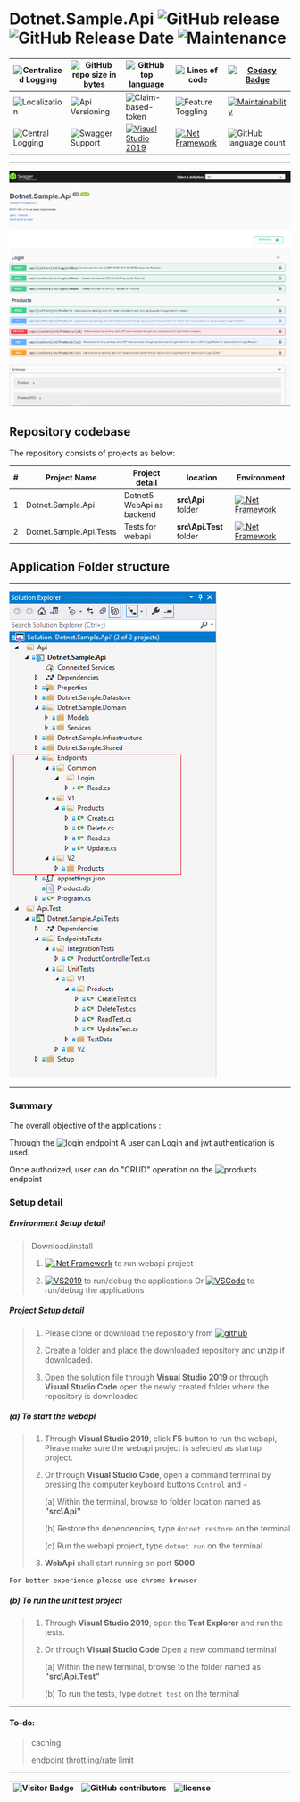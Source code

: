 # Dotnet.Sample.Api   ![GitHub release](https://img.shields.io/github/release/ajeetx/Dotnet.Sample.Api.svg?style=for-the-badge)  ![GitHub Release Date](https://img.shields.io/github/release-date/ajeetx/dotnet.sample.api?style=for-the-badge)  ![Maintenance](https://img.shields.io/maintenance/yes/2021.svg?style=for-the-badge)                                                                                                                          

![Centralized Logging](https://img.shields.io/badge/Centralized-LOGGING-ff69b4.svg?style=for-the-badge)  |![GitHub repo size in bytes](https://img.shields.io/github/repo-size/ajeetx/Dotnet.Sample.Api.svg?style=for-the-badge) | ![GitHub top language](https://img.shields.io/github/languages/top/ajeetx/Dotnet.Sample.Api.svg?style=for-the-badge)   | ![Lines of code](https://img.shields.io/tokei/lines/github/ajeetx/dotnet.sample.api?style=for-the-badge)| [![Codacy Badge](https://app.codacy.com/project/badge/Grade/1502c313d0a14671bcefac0d221a005c)](https://www.codacy.com/gh/AJEETX/Dotnet.Sample.Api/dashboard?utm_source=github.com&amp;utm_medium=referral&amp;utm_content=AJEETX/Dotnet.Sample.Api&amp;utm_campaign=Badge_Grade) 
|  ---          | ---        |  ---        | --- |  --- |
 ![Localization](https://img.shields.io/badge/LOCALIZATION-CULTURE-yellow.svg?style=for-the-badge)   | ![Api Versioning](https://img.shields.io/badge/WEB_API-VERSIONING-orange.svg?style=for-the-badge)  | ![Claim-based-token](https://img.shields.io/badge/JWT-TOKEN-red.svg?style=for-the-badge) | ![Feature Toggling](https://img.shields.io/badge/FEATURE-TOGGLE-blue.svg?style=for-the-badge) | [![Maintainability](https://api.codeclimate.com/v1/badges/345eb92c5ece914b7c0d/maintainability)](https://codeclimate.com/github/AJEETX/Dotnet.Sample.Api/maintainability) 
![Central Logging](https://img.shields.io/badge/EXCEPTION-HANDLING-critical.svg?style=for-the-badge) |  ![Swagger Support](https://img.shields.io/badge/SWAGGER-SUPPORT-green.svg?style=for-the-badge)  | [![Visual Studio 2019](https://img.shields.io/badge/V_S-2019-blue.svg?style=for-the-badge)](https://visualstudio.microsoft.com/downloads/) |  [![.Net Framework](https://img.shields.io/badge/DotNet-5.0-blue.svg?style=for-the-badge)](https://dotnet.microsoft.com/download/dotnet/5.0)   |     ![GitHub language count](https://img.shields.io/github/languages/count/ajeetx/Dotnet.Sample.Api.svg?style=flat)


---------------------------------------


<img src='swagger.png' alt='swagger documentation' />

## Repository codebase
 
The repository consists of projects as below:


| # |Project Name | Project detail | location| Environment |
| ---| ---  | ---           | ---          | --- |
| 1 | Dotnet.Sample.Api | Dotnet5 WebApi as backend  |  **src\Api** folder | [![.Net Framework](https://img.shields.io/badge/DotNet-5.0-blue.svg?style=plastic)](https://dotnet.microsoft.com/download/dotnet/5.0)|
| 2 | Dotnet.Sample.Api.Tests | Tests for webapi |  **src\Api.Test** folder | [![.Net Framework](https://img.shields.io/badge/DotNet-5.0-blue.svg?style=plastic)](https://dotnet.microsoft.com/download/dotnet/5.0)| 


## Application Folder structure

---------------------------------------


<img src='folders.png' alt='application folder structure' />

---------------------------------------


### Summary

The overall objective of the applications :


Through the ![login](https://img.shields.io/badge/login-green.svg?style=for-the-badge) endpoint A user can Login and jwt authentication is used. 

Once authorized, user can do "CRUD" operation on the ![products](https://img.shields.io/badge/products-blue.svg?style=for-the-badge) endpoint


### Setup detail

##### Environment Setup detail

> Download/install   	
>	1.	[![.Net Framework](https://img.shields.io/badge/DotNet-5.0-blue.svg?style=plastic)](https://dotnet.microsoft.com/download/dotnet/5.0) to run webapi project
>   
>   2. [![VS2019](https://img.shields.io/badge/VS-2019-blue.svg?style=plastic)](https://visualstudio.microsoft.com/downloads//) to run/debug the applications
>   Or [![VSCode](https://img.shields.io/badge/VS-Code-blue.svg?style=plastic)](https://code.visualstudio.com/) to run/debug the applications
>	
>   

##### Project Setup detail

>   1. Please clone or download the repository from [![github](https://img.shields.io/badge/git-hub-blue.svg?style=plastic)](https://github.com/AJEETX/Dotnet.Sample.Api) 
>   
>   2. Create a folder and place the downloaded repository and unzip if downloaded.
>   
>   3. Open the solution file through **Visual Studio 2019** or through **Visual Studio Code** open the newly created folder where the repository is downloaded
>   
##### (a) To start the webapi
   
>   1. Through **Visual Studio 2019**, click **F5** button to run the webapi, Please make sure the webapi project is selected as startup project.
>    
>   2. Or through **Visual Studio Code**, open a command terminal by pressing the computer keyboard buttons `Control` and `~`
>
>       (a) Within the terminal, browse to folder location named as **"src\Api"** 
>  
>       (b) Restore the dependencies, type `dotnet restore` on the terminal
>
>       (c) Run the webapi project, type `dotnet run` on the terminal
>   
>   3. **WebApi** shall start running on port **5000**

```
For better experience please use chrome browser
```

##### (b) To run the unit test project
>   
>   1. Through **Visual Studio 2019**, open the **Test Explorer** and run the tests.
>   
>   2. Or through **Visual Studio Code** Open a new command terminal
>   
>       (a) Within the new terminal, browse to the folder named as **"src\Api.Test"**
>   
>       (b) To run the tests, type `dotnet test` on the terminal


-----------------------------------------------------------------------
#### To-do:
> caching
> 
> endpoint throttling/rate limit

-----------------------------------------------------------------------
![Visitor Badge](https://visitor-badge.laobi.icu/badge?page_id=ajeetx/dotnet.sample.api)  | ![GitHub contributors](https://img.shields.io/github/contributors/ajeetx/Dotnet.Sample.Api.svg?style=plastic)|![license](https://img.shields.io/github/license/ajeetx/Dotnet.Sample.Api.svg?style=plastic)|
 | --- | --- | ---|
